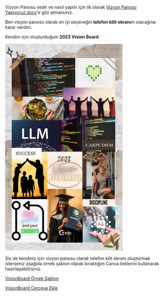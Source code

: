 Vizyon Panosu nedir ve nasıl yapılır için ilk olarak [Vizyon Panosu Yapıyoruz.docx](https://github.com/elifbeyzatok00/Kodluyoruz_Yaz_Challenge_2023/blob/main/02-Challange14(Just%20Soft%20Skill)/Vizyon%20Panosu%20Yap%C4%B1yoruz.docx)'e göz atmalısınız.

Ben vizyon panosu olarak en iyi seçeneğin **telefon kilit ekranı**m olacağına karar verdim.

Kendim için oluşturduğum **2023 Vision Board**:

![](My%20Vision%20Board%202023.png)

Siz de kendiniz için vizyon panosu olarak telefon kilit ekranı oluşturmak isterseniz aşağıda örnek şablon olarak bıraktığım Canva linklerini kullanarak hazırlayabilirsiniz.

[VisionBoard Örnek Şablon](https://www.canva.com/design/DAFtTDQvFp8/BjCIA8mbQk2y_8EnzEY0MQ/edit?utm_content=DAFtTDQvFp8&utm_campaign=designshare&utm_medium=link2&utm_source=sharebutton)

[VisionBoard Çerçeve Ekle](https://www.canva.com/design/DAFtTDIysrA/I_SEzIRPUH8uLiJocnQLfQ/edit?utm_content=DAFtTDIysrA&utm_campaign=designshare&utm_medium=link2&utm_source=sharebutton)
